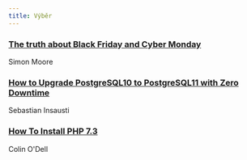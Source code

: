 ```yaml
---
title: Výběr
---
```


### [The truth about Black Friday and Cyber Monday](https://blog.cloudflare.com/the-truth-about-black-friday-and-cyber-monday/)
Simon Moore

### [How to Upgrade PostgreSQL10 to PostgreSQL11 with Zero Downtime](https://severalnines.com/blog/how-upgrade-postgresql10-postgresql11-zero-downtime)
Sebastian Insausti

### [How To Install PHP 7.3](https://www.colinodell.com/blog/201812/how-install-php-73)
Colin O'Dell
